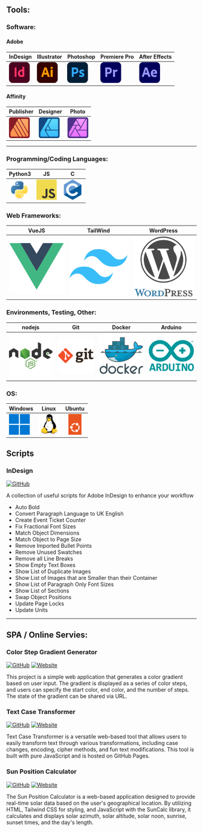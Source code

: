 ## Tools:

### Software:

#### Adobe

| InDesign | Illustrator | Photoshop | Premiere Pro | After Effects |
| --- | --- | --- | --- | --- |
| [<img src="https://raw.githubusercontent.com/computergnome99/adobe-icons/main/png/Icon/InDesign.png" title="InDesign" alt="InDesign" width="55" height="55" style="max-width: 100%;">](https://raw.githubusercontent.com/computergnome99/adobe-icons/main/png/Icon/InDesign.png) | [<img src="https://raw.githubusercontent.com/computergnome99/adobe-icons/main/png/Icon/Illustrator.png" title="Illustrator" alt="Illustrator" width="55" height="55" style="max-width: 100%;">](https://raw.githubusercontent.com/computergnome99/adobe-icons/main/png/Icon/Illustrator.png) | [<img src="https://raw.githubusercontent.com/computergnome99/adobe-icons/main/png/Icon/Photoshop.png" title="Photoshop" alt="Photoshop" width="55" height="55" style="max-width: 100%;">](https://raw.githubusercontent.com/computergnome99/adobe-icons/main/png/Icon/Photoshop.png) | [<img src="https://raw.githubusercontent.com/computergnome99/adobe-icons/main/png/Icon/Premiere.png" title="Premiere Pro" alt="Premiere Pro" width="55" height="55" style="max-width: 100%;">](https://raw.githubusercontent.com/computergnome99/adobe-icons/main/png/Icon/Premiere.png) | [<img src="https://raw.githubusercontent.com/computergnome99/adobe-icons/main/png/Icon/After%20Effects.png" title="After Effects" alt="After Effects" width="55" height="55" style="max-width: 100%;">](https://raw.githubusercontent.com/computergnome99/adobe-icons/main/png/Icon/After%20Effects.png) |

#### Affinity

| Publisher | Designer | Photo |
| --- | --- | --- |
| [<img src="https://raw.githubusercontent.com/battlefeel1942/affinity-software-icons/main/v2/publisher.svg" title="Affinity Publisher" alt="Affinity Publisher" width="55" height="55" style="max-width: 100%;">](https://raw.githubusercontent.com/battlefeel1942/affinity-software-icons/main/v2/publisher.svg) | [<img src="https://raw.githubusercontent.com/battlefeel1942/affinity-software-icons/main/v2/designer.svg" title="Affinity Designer" alt="Affinity Designer" width="55" height="55" style="max-width: 100%;">](https://raw.githubusercontent.com/battlefeel1942/affinity-software-icons/main/v2/designer.svg) | [<img src="https://raw.githubusercontent.com/battlefeel1942/affinity-software-icons/main/v2/photo.svg" title="Affinity Photo" alt="Affinity Photo" width="55" height="55" style="max-width: 100%;">](https://raw.githubusercontent.com/battlefeel1942/affinity-software-icons/main/v2/photo.svg) |

<hr >

### Programming/Coding Languages:

| Python3 | JS | C |
| --- | --- | --- |
| [<img src="https://github.com/devicons/devicon/raw/master/icons/python/python-original.svg" title="VueJS" alt="VueJS" width="55" height="55" style="max-width: 100%;">](https://github.com/devicons/devicon/blob/master/icons/python/python-original.svg) | [<img src="https://github.com/devicons/devicon/raw/master/icons/javascript/javascript-original.svg" title="JavaScript" alt="JavaScript" width="55" height="55" style="max-width: 100%;">](https://github.com/devicons/devicon/blob/master/icons/javascript/javascript-original.svg) | [<img src="https://github.com/devicons/devicon/raw/master/icons/c/c-original.svg" title="C" alt="C" width="55" height="55" style="max-width: 100%;">](https://github.com/devicons/devicon/blob/master/icons/c/c-original.svg) | 

### Web Frameworks:
| VueJS | TailWind | WordPress |
| --- | --- | --- |
| ![VueJS](https://github.com/devicons/devicon/raw/master/icons/vuejs/vuejs-original.svg) | ![Tailwind CSS](https://github.com/devicons/devicon/raw/master/icons/tailwindcss/tailwindcss-original.svg) | ![WordPress](https://github.com/devicons/devicon/raw/master/icons/wordpress/wordpress-original.svg) |


### Environments, Testing, Other:

| nodejs | Git | Docker | Arduino |
| --- | --- | --- | --- |
| ![NodeJS](https://github.com/devicons/devicon/raw/master/icons/nodejs/nodejs-original-wordmark.svg) | ![Git](https://github.com/devicons/devicon/raw/master/icons/git/git-original-wordmark.svg) | ![Docker](https://github.com/devicons/devicon/raw/master/icons/docker/docker-original-wordmark.svg) | ![Arduino](https://github.com/devicons/devicon/raw/master/icons/arduino/arduino-original-wordmark.svg) |


### OS:

| Windows | Linux | Ubuntu | 
| --- | --- | --- |
| [<img src="https://github.com/devicons/devicon/raw/master/icons/windows11/windows11-original.svg" title="Windows" alt="Windows" width="55" height="55" style="max-width: 100%;">](https://github.com/devicons/devicon/blob/master/icons/windows11/windows11-original.svg) | [<img src="https://github.com/devicons/devicon/raw/master/icons/linux/linux-original.svg" title="Linux" alt="Linux" width="55" height="55" style="max-width: 100%;">](https://github.com/devicons/devicon/blob/master/icons/linux/linux-original.svg) | [<img src="https://github.com/devicons/devicon/raw/master/icons/ubuntu/ubuntu-original.svg" title="Ubuntu" alt="Ubuntu" width="55" height="55" style="max-width: 100%;">](https://github.com/devicons/devicon/blob/master/icons/ubuntu/ubuntu-original.svg) | 


## Scripts

### InDesign
[![GitHub](https://img.shields.io/badge/GitHub-Repository-blue)](https://github.com/battlefeel1942/indesign-scripts)

A collection of useful scripts for Adobe InDesign to enhance your workflow
- Auto Bold
- Convert Paragraph Language to UK English
- Create Event Ticket Counter
- Fix Fractional Font Sizes
- Match Object Dimensions
- Match Object to Page Size
- Remove Imported Bullet Points
- Remove Unused Swatches
- Remove all Line Breaks
- Show Empty Text Boxes
- Show List of Duplicate Images
- Show List of Images that are Smaller than their Container
- Show List of Paragraph Only Font Sizes
- Show List of Sections
- Swap Object Positions
- Update Page Locks
- Update Units

<hr >

## SPA / Online Servies:

### Color Step Gradient Generator
[![GitHub](https://img.shields.io/badge/GitHub-Repository-blue)](https://github.com/battlefeel1942/color-step)
[![Website](https://img.shields.io/badge/Website-Live%20Demo-green)](https://battlefeel1942.github.io/color-step/)

This project is a simple web application that generates a color gradient based on user input. The gradient is displayed as a series of color steps, and users can specify the start color, end color, and the number of steps. The state of the gradient can be shared via URL.

### Text Case Transformer

[![GitHub](https://img.shields.io/badge/GitHub-Repository-blue)](https://github.com/battlefeel1942/text-case-transformer)
[![Website](https://img.shields.io/badge/Website-Live%20Demo-green)](https://battlefeel1942.github.io/text-case-transformer/)

Text Case Transformer is a versatile web-based tool that allows users to easily transform text through various transformations, including case changes, encoding, cipher methods, and fun text modifications. This tool is built with pure JavaScript and is hosted on GitHub Pages.

### Sun Position Calculator

[![GitHub](https://img.shields.io/badge/GitHub-Repository-blue)](https://github.com/battlefeel1942/sun-position-calculator)
[![Website](https://img.shields.io/badge/Website-Live%20Demo-green)](https://battlefeel1942.github.io/sun-position-calculator/)

The Sun Position Calculator is a web-based application designed to provide real-time solar data based on the user's geographical location. By utilizing HTML, Tailwind CSS for styling, and JavaScript with the SunCalc library, it calculates and displays solar azimuth, solar altitude, solar noon, sunrise, sunset times, and the day's length.

